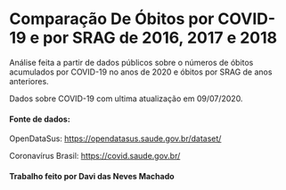 # Comparação De Óbitos por COVID-19 e por SRAG de 2016, 2017 e 2018
Análise feita a partir de dados públicos sobre o números de óbitos acumulados por COVID-19 
no anos de 2020 e óbitos por SRAG de anos anteriores. 

Dados sobre COVID-19 com ultima atualização em 09/07/2020.

#### Fonte de dados:
OpenDataSus: https://opendatasus.saude.gov.br/dataset/

Coronavírus Brasil: https://covid.saude.gov.br/

#### Trabalho feito por Davi das Neves Machado 
